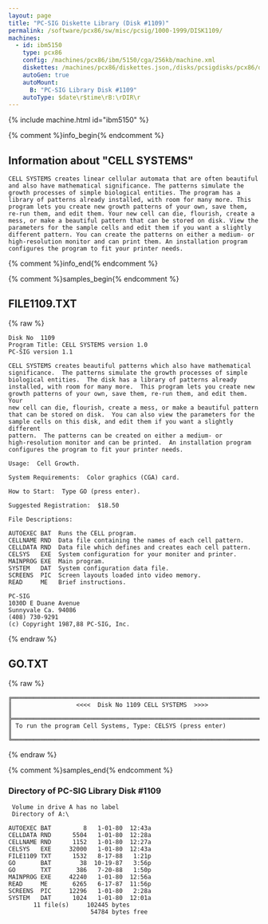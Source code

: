 ```yaml
---
layout: page
title: "PC-SIG Diskette Library (Disk #1109)"
permalink: /software/pcx86/sw/misc/pcsig/1000-1999/DISK1109/
machines:
  - id: ibm5150
    type: pcx86
    config: /machines/pcx86/ibm/5150/cga/256kb/machine.xml
    diskettes: /machines/pcx86/diskettes.json,/disks/pcsigdisks/pcx86/diskettes.json
    autoGen: true
    autoMount:
      B: "PC-SIG Library Disk #1109"
    autoType: $date\r$time\rB:\rDIR\r
---
```


{% include machine.html id="ibm5150" %}

{% comment %}info_begin{% endcomment %}

## Information about "CELL SYSTEMS"

    CELL SYSTEMS creates linear cellular automata that are often beautiful
    and also have mathematical significance. The patterns simulate the
    growth processes of simple biological entities. The program has a
    library of patterns already installed, with room for many more. This
    program lets you create new growth patterns of your own, save them,
    re-run them, and edit them. Your new cell can die, flourish, create a
    mess, or make a beautiful pattern that can be stored on disk. View the
    parameters for the sample cells and edit them if you want a slightly
    different pattern. You can create the patterns on either a medium- or
    high-resolution monitor and can print them. An installation program
    configures the program to fit your printer needs.
{% comment %}info_end{% endcomment %}

{% comment %}samples_begin{% endcomment %}

## FILE1109.TXT

{% raw %}
```
Disk No  1109
Program Title: CELL SYSTEMS version 1.0
PC-SIG version 1.1
 
CELL SYSTEMS creates beautiful patterns which also have mathematical
significance.  The patterns simulate the growth processes of simple
biological entities.  The disk has a library of patterns already
installed, with room for many more.  This program lets you create new
growth patterns of your own, save them, re-run them, and edit them.  Your
new cell can die, flourish, create a mess, or make a beautiful pattern
that can be stored on disk.  You can also view the parameters for the
sample cells on this disk, and edit them if you want a slightly different
pattern.  The patterns can be created on either a medium- or
high-resolution monitor and can be printed.  An installation program
configures the program to fit your printer needs.
 
Usage:  Cell Growth.
 
System Requirements:  Color graphics (CGA) card.
 
How to Start:  Type GO (press enter).
 
Suggested Registration:  $18.50
 
File Descriptions:
 
AUTOEXEC BAT  Runs the CELL program.
CELLNAME RND  Data file containing the names of each cell pattern.
CELLDATA RND  Data file which defines and creates each cell pattern.
CELSYS   EXE  System configuration for your moniter and printer.
MAINPROG EXE  Main program.
SYSTEM   DAT  System configuration data file.
SCREENS  PIC  Screen layouts loaded into video memory.
READ     ME   Brief instructions.
 
PC-SIG
1030D E Duane Avenue
Sunnyvale Ca. 94086
(408) 730-9291
(c) Copyright 1987,88 PC-SIG, Inc.

```
{% endraw %}

## GO.TXT

{% raw %}
```
╔═════════════════════════════════════════════════════════════════════════╗
║                  <<<<  Disk No 1109 CELL SYSTEMS  >>>>                  ║
╠═════════════════════════════════════════════════════════════════════════╣
║ To run the program Cell Systems, Type: CELSYS (press enter)             ║
╚═════════════════════════════════════════════════════════════════════════╝
```
{% endraw %}

{% comment %}samples_end{% endcomment %}

### Directory of PC-SIG Library Disk #1109

     Volume in drive A has no label
     Directory of A:\

    AUTOEXEC BAT         8   1-01-80  12:43a
    CELLDATA RND      5504   1-01-80  12:28a
    CELLNAME RND      1152   1-01-80  12:27a
    CELSYS   EXE     32000   1-01-80  12:43a
    FILE1109 TXT      1532   8-17-88   1:21p
    GO       BAT        38  10-19-87   3:56p
    GO       TXT       386   7-20-88   1:50p
    MAINPROG EXE     42240   1-01-80  12:56a
    READ     ME       6265   6-17-87  11:56p
    SCREENS  PIC     12296   1-01-80   2:28a
    SYSTEM   DAT      1024   1-01-80  12:01a
           11 file(s)     102445 bytes
                           54784 bytes free
